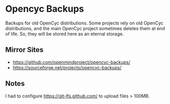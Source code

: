 # Opencyc Backups
Backups for old OpenCyc distributions. Some projects rely on old OpenCyc distributions, and the main OpenCyc project sometimes deletes them at end of life. So, they will be stored here as an eternal storage.

## Mirror Sites
 * https://github.com/openmindproject/opencyc-backups/
 * https://sourceforge.net/projects/opencyc-backups/

## Notes
I had to configure https://git-lfs.github.com/ to upload files > 100MB.
